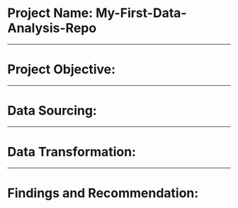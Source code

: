 # Project Name: My-First-Data-Analysis-Repo

----
# Project Objective:


----
# Data Sourcing:


----
# Data Transformation:


----
# Findings and Recommendation:
